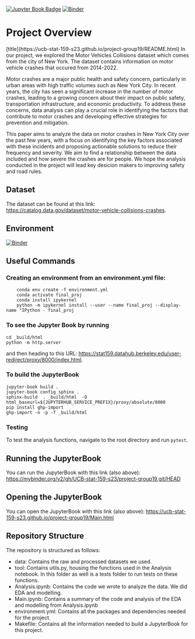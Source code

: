 [![Jupyter Book Badge](https://jupyterbook.org/badge.svg)](< https://ucb-stat-159-s23.github.io/project-group19/Main.html>)
[![Binder](https://mybinder.org/badge_logo.svg)](https://mybinder.org/v2/gh/UCB-stat-159-s23/project-group19.git/HEAD?labpath=Main.ipynb)


<h1>Project Overview</h1>
[title](https://ucb-stat-159-s23.github.io/project-group19/README.html)
In our project, we explored the Motor Vehicles Collisions dataset which comes from the city of New York. The dataset contains information on motor vehicle crashes that occured from 2014-2022.

Motor crashes are a major public health and safety concern, particularly in urban areas with high traffic volumes such as New York City. In recent years, the city has seen a significant increase in the number of motor crashes, leading to a growing concern about their impact on public safety, transportation infrastructure, and economic productivity. To address these concerns, data analysis can play a crucial role in identifying the factors that contribute to motor crashes and developing effective strategies for prevention and mitigation.

This paper aims to analyze the data on motor crashes in New York City over the past few years, with a focus on identifying the key factors associated with these incidents and proposing actionable solutions to reduce their frequency and severity. We aim to find a relationship between the data included and how severe the crashes are for people. We hope the analysis conducted in the project will lead key desicion makers to improving safety and road rules.

<h2>Dataset</h2>

The dataset can be found at this link: 
<https://catalog.data.gov/dataset/motor-vehicle-collisions-crashes>.

<h2>Environment</h2>

[![Binder](https://mybinder.org/badge_logo.svg)](https://mybinder.org/v2/gh/UCB-stat-159-s23/project-group19.git/HEAD)


<h2>Useful Commands</h2>
<h3>Creating an environment from an environment.yml file:</h3>


```
    conda env create -f environment.yml 
    conda activate final_proj
    conda install ipykernel
    python -m ipykernel install --user --name final_proj --display-name "IPython - final_proj
```

<h3> To see the Jupyter Book by running</h3>

```
cd _build/html
python -m http.server
```
and then heading to this URL:
<https://stat159.datahub.berkeley.edu/user-redirect/proxy/8000/index.html>.

<h3> To build the JupyterBook </h3>

```
jupyter-book build .
jupyter-book config sphinx .
sphinx-build  . _build/html  -D html_baseurl=${JUPYTERHUB_SERVICE_PREFIX}/proxy/absolute/8000
pip install ghp-import
ghp-import -n -p -f _build/html
```

<h3>Testing</h3>

To test the analysis functions, navigate to the root directory and run `pytest`.

<h2> Running the JupyterBook </h2>

You can run the JupyterBook with this link (also above):
<https://mybinder.org/v2/gh/UCB-stat-159-s23/project-group19.git/HEAD>

<h2> Opening the JupyterBook</h2>

You can open the JupyterBook with this link (also above):
<https://ucb-stat-159-s23.github.io/project-group19/Main.html>

<h2>Repository Structure</h2>

The repository is structured as follows: 

- data: Contains the raw and processed datasets we used.
- tool: Contains utils.py, housing the functions used in the Analysis notebook. In this folder as well is a tests folder to run tests on these functions.
- Analysis.ipynb: Contains the code we wrote to analyze the data. We did EDA and modelling.
- Main.ipynb: Contains a summary of the code and analysis of the EDA and modelling from Analysis.ipynb
- environment.yml: Contains all the packages and dependencies needed for the project.
- Makefile: Contains all the information needed to build a JupyterBook for this project.
